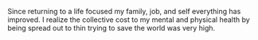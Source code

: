 Since returning to a life focused my family, job, and self everything has improved. I realize the collective cost to my mental and physical health by being spread out to thin trying to save the world was very high.